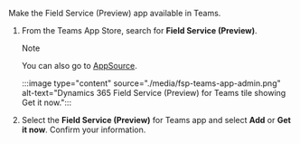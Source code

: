 Make the Field Service (Preview) app available in Teams.

1. From the Teams App Store, search for **Field Service (Preview)**.

   > [!NOTE]
   > You can also go to [AppSource](https://aka.ms/fieldserviceaddin).

   :::image type="content" source="./media/fsp-teams-app-admin.png" alt-text="Dynamics 365 Field Service (Preview) for Teams tile showing Get it now.":::

1. Select the **Field Service (Preview)** for Teams app and select **Add** or **Get it now**. Confirm your information.
